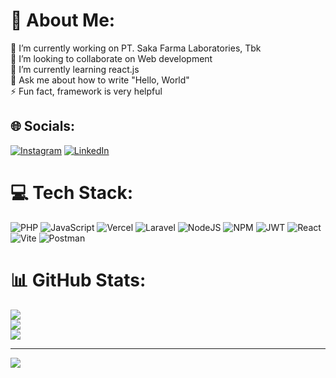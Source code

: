 # 💫 About Me:
🔭 I’m currently working on PT. Saka Farma Laboratories, Tbk<br>👯 I’m looking to collaborate on Web development<br>🌱 I’m currently learning react.js<br>💬 Ask me about how to write "Hello, World"<br>⚡ Fun fact, framework is very helpful


## 🌐 Socials:
[![Instagram](https://img.shields.io/badge/Instagram-%23E4405F.svg?logo=Instagram&logoColor=white)](https://instagram.com/aivdd2021) [![LinkedIn](https://img.shields.io/badge/LinkedIn-%230077B5.svg?logo=linkedin&logoColor=white)](https://linkedin.com/in/david-yusuf-rahmanto) 

# 💻 Tech Stack:
![PHP](https://img.shields.io/badge/php-%23777BB4.svg?style=for-the-badge&logo=php&logoColor=white) ![JavaScript](https://img.shields.io/badge/javascript-%23323330.svg?style=for-the-badge&logo=javascript&logoColor=%23F7DF1E) ![Vercel](https://img.shields.io/badge/vercel-%23000000.svg?style=for-the-badge&logo=vercel&logoColor=white) ![Laravel](https://img.shields.io/badge/laravel-%23FF2D20.svg?style=for-the-badge&logo=laravel&logoColor=white) ![NodeJS](https://img.shields.io/badge/node.js-6DA55F?style=for-the-badge&logo=node.js&logoColor=white) ![NPM](https://img.shields.io/badge/NPM-%23CB3837.svg?style=for-the-badge&logo=npm&logoColor=white) ![JWT](https://img.shields.io/badge/JWT-black?style=for-the-badge&logo=JSON%20web%20tokens) ![React](https://img.shields.io/badge/react-%2320232a.svg?style=for-the-badge&logo=react&logoColor=%2361DAFB) ![Vite](https://img.shields.io/badge/vite-%23646CFF.svg?style=for-the-badge&logo=vite&logoColor=white) ![Postman](https://img.shields.io/badge/Postman-FF6C37?style=for-the-badge&logo=postman&logoColor=white)
# 📊 GitHub Stats:
![](https://github-readme-stats.vercel.app/api?username=aivdd&theme=cobalt&hide_border=false&include_all_commits=false&count_private=false)<br/>
![](https://github-readme-streak-stats.herokuapp.com/?user=aivdd&theme=cobalt&hide_border=false)<br/>
![](https://github-readme-stats.vercel.app/api/top-langs/?username=aivdd&theme=cobalt&hide_border=false&include_all_commits=false&count_private=false&layout=compact)


---
[![](https://visitcount.itsvg.in/api?id=aivdd&icon=5&color=2)](https://visitcount.itsvg.in)

<!-- Proudly created with GPRM ( https://gprm.itsvg.in ) -->
